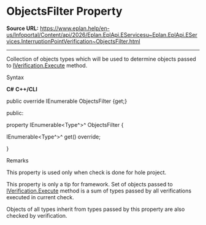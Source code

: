 # ObjectsFilter Property

**Source URL:** https://www.eplan.help/en-us/Infoportal/Content/api/2026/Eplan.EplApi.EServicesu~Eplan.EplApi.EServices.InterruptionPointVerification~ObjectsFilter.html

---

Collection of objects types which will be used to determine objects passed to [IVerification.Execute](Eplan.EplApi.EServicesu~Eplan.EplApi.EServices.IVerification~Execute.html) method.

Syntax

**C#**
**C++/CLI**


public override IEnumerable<Type> ObjectsFilter {get;}

public:

property IEnumerable<Type^>^ ObjectsFilter {

   IEnumerable<Type^>^ get() override;

}


Remarks

This property is used only when check is done for hole project.

This property is only a tip for framework. Set of objects passed to [IVerification.Execute](Eplan.EplApi.EServicesu~Eplan.EplApi.EServices.IVerification~Execute.html) method is a sum of types passed by all verifications executed in current check.

Objects of all types inherit from types passed by this property are also checked by verification.
